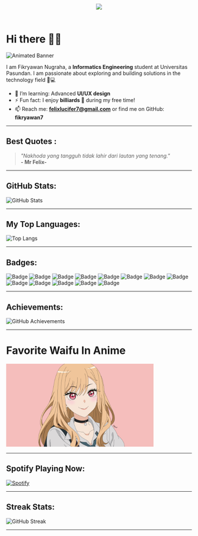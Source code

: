 # Hi there 🙋‍♂️

![Animated Banner](https://readme-typing-svg.herokuapp.com?font=Fira+Code&size=22&duration=4000&pause=1000&color=0E82F7&center=true&vCenter=true&width=600&lines=Welcome+to+My+GitHub+Profile!+👋;I+will+explore+future+technologies+🚀🌟)

I am Fikryawan Nugraha, a **Informatics Engineering** student at Universitas Pasundan. I am passionate about exploring and building solutions in the technology field 🚀💻

- 🌱 I’m learning: Advanced **UI/UX design**  
- ⚡ Fun fact: I enjoy **billiards 🎱** during my free time!  
- 📫 Reach me: **felixlucifer7@gmail.com** or find me on GitHub: **fikryawan7**  

---

##  Best Quotes :

> _"Nakhoda yang tangguh tidak lahir dari lautan yang tenang."_  
> **- Mr Felix-**

---

## GitHub Stats:

![GitHub Stats](https://github-readme-stats.vercel.app/api?username=fikryawan7&show_icons=true&theme=radical)

---

## My Top Languages:

![Top Langs](https://github-readme-stats.vercel.app/api/top-langs/?username=fikryawan7&layout=compact&langs_count=6&theme=dark)

--- 

## Badges:

![Badge](https://img.shields.io/badge/HTML-Expert-green?style=for-the-badge&logo=html5)
![Badge](https://img.shields.io/badge/CSS-Intermediate-blue?style=for-the-badge&logo=css3)
![Badge](https://img.shields.io/badge/JavaScript-Beginner-yellow?style=for-the-badge&logo=javascript)
![Badge](https://img.shields.io/badge/PHP-Intermediate-blue?style=for-the-badge&logo=php)
![Badge](https://img.shields.io/badge/Figma-Intermediate-orange?style=for-the-badge&logo=figma)
![Badge](https://img.shields.io/badge/Canva-Expert-pink?style=for-the-badge&logo=canva)
![Badge](https://img.shields.io/badge/Adobe_Photoshop-Intermediate-blue?style=for-the-badge&logo=adobephotoshop)
![Badge](https://img.shields.io/badge/Adobe_Illustrator-Beginner-red?style=for-the-badge&logo=adobeillustrator)
![Badge](https://img.shields.io/badge/Adobe_Animate-Intermediate-purple?style=for-the-badge&logo=adobeanimate)
![Badge](https://img.shields.io/badge/Blade-Beginner-yellowgreen?style=for-the-badge&logo=laravel)
![Badge](https://img.shields.io/badge/Java-Intermediate-orange?style=for-the-badge&logo=java)
![Badge](https://img.shields.io/badge/Tailwind_CSS-Beginner-lightblue?style=for-the-badge&logo=tailwindcss)
![Badge](https://img.shields.io/badge/CapCut-Expert-lightgreen?style=for-the-badge&logo=capcut)

---

## Achievements:

![GitHub Achievements](https://github-profile-trophy.vercel.app/?username=fikryawan7&theme=radical&no-frame=true&column=4)

---

# Favorite Waifu In Anime

<div style="position: absolute; top: 10px; left: 50%; transform: translateX(-50%);">
      <img src = https://readme-typing-svg.herokuapp.com?font=Fira+Code&size=22&duration=4000&pause=1000&color=FF007F&center=true&vCenter=true&width=600&lines=Marin+Kitagawa>
</div>

<div style="position: relative; display: inline-block; width: 400px; text-align: center;">
    <img src="https://raw.githubusercontent.com/fikryawan7/fikryawan7/main/assets/1305093.png" alt="Anime Profile Views" width="400">
    </div>
</div>

---

## Spotify Playing Now:

[![Spotify](https://novatorem.vercel.app/api/spotify)](https://open.spotify.com/track/2GO1pRF96wqjB5TKXLQ0vY?si=e25a91735c394207)

---

## Streak Stats:

![GitHub Streak](https://streak-stats.demolab.com/?user=fikryawan7&theme=radical)

---
